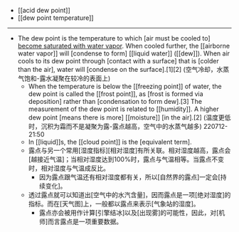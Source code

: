 - [[acid dew point]]
- [[dew point temperature]]
- ---
- The dew point is the temperature to which [air must be cooled to] [become saturated with water vapor](((FV8cQEK9w))). When cooled further, the [[airborne water vapor]] will [condense to form] [[liquid water]] ([[dew]]). When air cools to its dew point through [contact with a surface] that is [colder than the air], water will [condense on the surface].[1][2]
(空气冷却，水蒸气饱和-露水凝聚在较冷的表面上)
    - When the temperature is below the [[freezing point]] of water, the dew point is called the [[frost point]], as [frost is formed via deposition] rather than [condensation to form dew].[3] The measurement of the dew point is related to [[humidity]]. A higher dew point [means there is more] [[moisture]] [in the air].[2]
(温度更低时，沉积为霜而不是凝聚为露-露点越高，空气中的水蒸气越多)
220712-21:50
    - In [[liquid]]s, the [[cloud point]] is the [equivalent term].
    - 露点与另一个常用[湿度指标][相对湿度]有所关联。相对湿度越高，露点会[越接近气温]；当相对湿度达到100%时，露点与气温相等。当露点不变时，相对湿度与气温成反比。
        - 因为露点跟气温还有相对湿度都有关，所以[自然界的露点]一定会[持续变化]。
    - 透过露点就可以知道出[空气中的水汽含量]，因而露点是一项[绝对湿度]的指标。而在[天气图]上，一般都以露点来表示[气象站的湿度]。
        - 露点亦会被用作计算[引擎结冰]以及[出现雾]的可能性，因此，对[机师]而言露点是一项重要数据。
